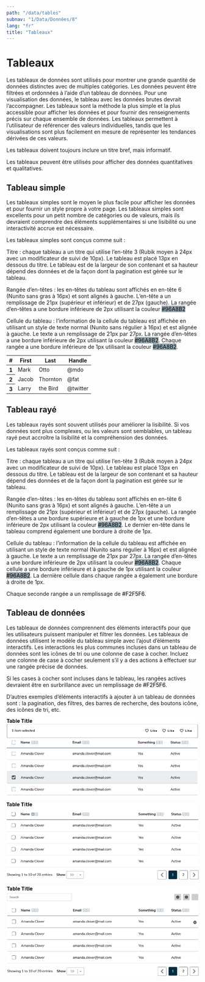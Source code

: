 ```yaml
---
path: "/data/tables"
subnav: "1/Data/Données/8"
lang: "fr"
title: "Tableaux"
---
```


<helmet>
<title> Tableaux - Système de conception Aurora </title>
</helmet>

# Tableaux

Les tableaux de données sont utilisés pour montrer une grande quantité de données distinctes avec de multiples catégories. Les données peuvent être filtrées et ordonnées à l’aide d’un tableau de données. Pour une visualisation des données, le tableau avec les données brutes devrait l’accompagner. Les tableaux sont la méthode la plus simple et la plus accessible pour afficher les données et pour fournir des renseignements précis sur chaque ensemble de données. Les tableaux permettent à l’utilisateur de référencer des valeurs individuelles, tandis que les visualisations sont plus facilement en mesure de représenter les tendances dérivées de ces valeurs.

Les tableaux doivent toujours inclure un titre bref, mais informatif.

Les tableaux peuvent être utilisés pour afficher des données quantitatives et qualitatives.

## Tableau simple

Les tableaux simples sont le moyen le plus facile pour afficher les données et pour fournir un style propre à votre page. Les tableaux simples sont excellents pour un petit nombre de catégories ou de valeurs, mais ils devraient comprendre des éléments supplémentaires si une lisibilité ou une interactivité accrue est nécessaire.

Les tableaux simples sont conçus comme suit :

Titre : chaque tableau a un titre qui utilise l’en-tête 3 (Rubik moyen à 24px avec un modificateur de suivi de 10px). Le tableau est placé 13px en dessous du titre. Le tableau est de la largeur de son contenant et sa hauteur dépend des données et de la façon dont la pagination est gérée sur le tableau.

Rangée d’en-têtes : les en-têtes du tableau sont affichés en en-tête 6 (Nunito sans gras à 16px) et sont alignés à gauche. L’en-tête a un remplissage de 21px (supérieur et inférieur) et de 27px (gauche). La rangée d’en-têtes a une bordure inférieure de 2px utilisant la couleur <badge style="background-color: #96a8b2; color:black">#96A8B2</badge>

Cellule du tableau : l’information de la cellule du tableau est affichée en utilisant un style de texte normal (Nunito sans régulier à 16px) et est alignée à gauche. Le texte a un remplissage de 21px par 27px. La rangée d’en-têtes a une bordure inférieure de 2px utilisant la couleur <badge style="background-color: #96a8b2; color:black">#96A8B2</badge>. Chaque rangée a une bordure inférieure de 1px utilisant la couleur <badge style="background-color: #96a8b2; color:black">#96A8B2</badge>.

<table class="table">
  <thead>
    <tr>
      <th scope="col">#</th>
      <th scope="col">First</th>
      <th scope="col">Last</th>
      <th scope="col">Handle</th>
    </tr>
  </thead>
  <tbody>
    <tr>
      <th scope="row">1</th>
      <td>Mark</td>
      <td>Otto</td>
      <td>@mdo</td>
    </tr>
    <tr>
      <th scope="row">2</th>
      <td>Jacob</td>
      <td>Thornton</td>
      <td>@fat</td>
    </tr>
    <tr>
      <th scope="row">3</th>
      <td>Larry</td>
      <td>the Bird</td>
      <td>@twitter</td>
    </tr>
  </tbody>
</table>

<codeblock html='
        <table class="table">
        <thead>
            <tr>
            <th scope="col">#</th>
            <th scope="col">First</th>
            <th scope="col">Last</th>
            <th scope="col">Handle</th>
            </tr>
        </thead>
        <tbody>
            <tr>
            <th scope="row">1</th>
            <td>Mark</td>
            <td>Otto</td>
            <td>@mdo</td>
            </tr>
            <tr>
            <th scope="row">2</th>
            <td>Jacob</td>
            <td>Thornton</td>
            <td>@fat</td>
            </tr>
            <tr>
            <th scope="row">3</th>
            <td>Larry</td>
            <td>the Bird</td>
            <td>@twitter</td>
            </tr>
        </tbody>
    </table> 
' react=''></codeblock>

## Tableau rayé

Les tableaux rayés sont souvent utilisés pour améliorer la lisibilité. Si vos données sont plus complexes, ou les valeurs sont semblables, un tableau rayé peut accroître la lisibilité et la compréhension des données.

Les tableaux rayés sont conçus comme suit :

Titre : chaque tableau a un titre qui utilise l’en-tête 3 (Rubik moyen à 24px avec un modificateur de suivi de 10px). Le tableau est placé 13px en dessous du titre. Le tableau est de la largeur de son contenant et sa hauteur dépend des données et de la façon dont la pagination est gérée sur le tableau.

Rangée d’en-têtes : les en-têtes du tableau sont affichés en en-tête 6 (Nunito sans gras à 16px) et sont alignés à gauche. L’en-tête a un remplissage de 21px (supérieur et inférieur) et de 27px (gauche). La rangée d’en-têtes a une bordure supérieure et à gauche de 1px et une bordure inférieure de 2px utilisant la couleur <badge style="background-color: #96a8b2; color:black">#96A8B2</badge>. Le dernier en-tête dans le tableau comprend également une bordure à droite de 1px.

Cellule du tableau : l’information de la cellule du tableau est affichée en utilisant un style de texte normal (Nunito sans régulier à 16px) et est alignée à gauche. Le texte a un remplissage de 21px par 27px. La rangée d’en-têtes a une bordure inférieure de 2px utilisant la couleur <badge style="background-color: #96a8b2; color:black">#96A8B2</badge>. Chaque cellule a une bordure inférieure et à gauche de 1px utilisant la couleur <badge style="background-color: #96a8b2; color:black">#96A8B2</badge>. La dernière cellule dans chaque rangée a également une bordure à droite de 1px.

Chaque seconde rangée a un remplissage de <badge style="background-color: #F2F5F6; color:black">#F2F5F6</badge>.

<strippedtable></strippedtable>

<codeblock html='
    <table class="table table-striped">
        <thead>
            <tr>
            <th scope="col">#</th>
            <th scope="col">First</th>
            <th scope="col">Last</th>
            <th scope="col">Handle</th>
            </tr>
        </thead>
        <tbody>
            <tr>
            <th scope="row">1</th>
            <td>Mark</td>
            <td>Otto</td>
            <td>@mdo</td>
            </tr>
            <tr>
            <th scope="row">2</th>
            <td>Jacob</td>
            <td>Thornton</td>
            <td>@fat</td>
            </tr>
            <tr>
            <th scope="row">3</th>
            <td>Larry</td>
            <td>the Bird</td>
            <td>@twitter</td>
            </tr>
        </tbody>
    </table>
' react=''></codeblock>

## Tableau de données

Les tableaux de données comprennent des éléments interactifs pour que les utilisateurs puissent manipuler et filtrer les données. Les tableaux de données utilisent le modèle du tableau simple avec l’ajout d’éléments interactifs. Les interactions les plus communes incluses dans un tableau de données sont les icônes de tri ou une colonne de case à cocher. Incluez une colonne de case à cocher seulement s’il y a des actions à effectuer sur une rangée précise de données.

Si les cases à cocher sont incluses dans le tableau, les rangées actives devraient être en surbrillance avec un remplissage de <badge style="background-color: #F2F5F6; color:black">#F2F5F6</badge>.

D’autres exemples d’éléments interactifs à ajouter à un tableau de données sont : la pagination, des filtres, des barres de recherche, des boutons icône, des icônes de tri, etc.

![Interactive data table 1](../../../img\examples\interactive_table_1.png)

![Interactive data table 2](../../../img\examples\interactive_table_2.png)

![Interactive data table 3](../../../img\examples\interactive_table_3.png)

